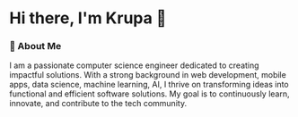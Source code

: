 
# Hi there, I'm Krupa 👋

### 🚀 About Me

I am a passionate computer science engineer dedicated to creating impactful solutions. With a strong background in web development, mobile apps, data science, machine learning, AI, I thrive on transforming ideas into functional and efficient software solutions. My goal is to continuously learn, innovate, and contribute to the tech community.
